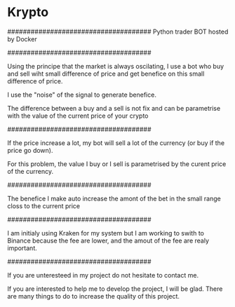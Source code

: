 # Krypto
#####################################
Python trader BOT hosted by Docker

#####################################

Using the principe that the market is always oscilating, I use a bot who buy and sell wiht small difference of price and get benefice on this small difference of price.

I use the "noise" of the signal to generate benefice.

The difference between a buy and a sell is not fix and can be parametrise with the value of the current price of your crypto

#####################################

If the price increase a lot, my bot will sell a lot of the currency (or buy if the price go down).

For this problem, the value I buy or I sell is parametrised by the curent price of the currency.

#####################################

The benefice I make auto increase the amont of the bet in the small range closs to the current price

#####################################

I am initialy using Kraken for my system but I am working to swith to Binance because the fee are lower, and the amout of the fee are realy important.

#####################################

If you are unteresteed in my project do not hesitate to contact me.

If you are interested to help me to develop the project, I will be glad. There are many things to do to increase the quality of this project.
